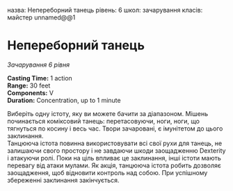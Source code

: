 назва: Непереборний танець рівень: 6 школ: зачарування класів: майстер unnamed@@1

# Непереборний танець
_Зачарування 6 рівня_

**Casting Time:** 1 action    
**Range:** 30 feet    
**Components:** V    
**Duration:** Concentration, up to 1 minute

Виберіть одну істоту, яку ви можете бачити за діапазоном. Мішень починається коміксовий танець: перетасовуючи, ноги, ноги, що тягнуться по косину і весь час. Твори зачаровані, є імунітетом до цього заклинання.    
Танцююча істота повинна використовувати всі свої рухи для танець, не залишаючи свого простору і не завдаючи шкоди заощадженню Dexterity і атакуючи ролі. Поки на ціль впливає це заклинання, інші істоти мають перевагу від атаки мулами. Як акція, танцююча істота робить дозволяє заощадження, щоб відновити контроль над собою. При успішному збереженні заклинання закінчується.